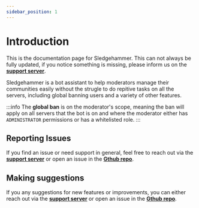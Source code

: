 ```yaml
---
sidebar_position: 1
---
```


# Introduction

This is the documentation page for Sledgehammer. This can not always be fully updated, if you notice something is missing, please inform us on the **[support server](https://discord.gg/p2PvAHr4CJ)**.

Sledgehammer is a bot assistant to help moderators manage their communities easily without the strugle to do repitive tasks on all the servers, including global banning users and a variety of other features.

:::info
The **global ban** is on the moderator's scope, meaning the ban will apply on all servers that the bot is on and where the moderator either has `ADMINISTRATOR` permissions or has a whitelisted role.
:::

## Reporting Issues

If you find an issue or need support in general, feel free to reach out via the **[support server](https://discord.gg/p2PvAHr4CJ)** or open an issue in the **[Gthub repo](https://github.com/Momentum-Free/sledgehammer-bot-docs/issues)**. 

## Making suggestions

If you any suggestions for new features or improvements, you can either reach out via the **[support server](https://discord.gg/p2PvAHr4CJ)** or open an issue in the **[Gthub repo](https://github.com/Momentum-Free/sledgehammer-bot-docs/issues)**.
